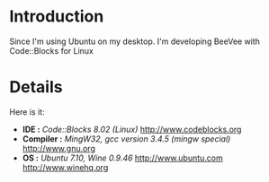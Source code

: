 # Introduction #

Since I'm using Ubuntu on my desktop. I'm developing BeeVee with Code::Blocks for Linux

# Details #

Here is it:
  * **IDE :** _Code::Blocks 8.02 (Linux)_ http://www.codeblocks.org
  * **Compiler :** _MingW32, gcc version 3.4.5 (mingw special)_ http://www.gnu.org
  * **OS :** _Ubuntu 7.10, Wine 0.9.46_ http://www.ubuntu.com http://www.winehq.org